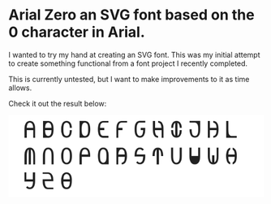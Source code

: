 # Arial Zero an SVG font based on the 0 character in Arial.

I wanted to try my hand at creating an SVG font. This was my initial attempt to create something functional from a font project I recently completed.

This is currently untested, but I want to make improvements to it as time allows.

Check it out the result below:

![Arial Zero](arialzero-snap.png "Arial Zero and SVG font")
